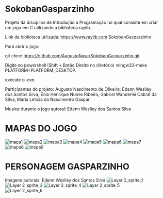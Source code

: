 # SokobanGasparzinho
Projeto da disciplina de Introdução a Programação no qual consiste em criar um jogo em C utilizando a biblioteca raylib.

Link da biblioteca utilizada: https://www.raylib.com SokobanGasparzinho

Para abrir o jogo:

git clone https://github.com/AugustoNasc/SokobanGasparzinho.git

Digite no powershell (Shift + Botão Direito no diretório) mingw32-make PLATFORM=PLATFORM_DESKTOP.

execute o .exe.


Participantes do projeto: Augusto Nascimento de Oliveira, Edenn Weslley dos Santos Silva, Ênio Henrique Nunes Ribeiro, Gabriel Wanderlei Cabral da Silva, Maria Letícia do Nascimento Gaspar

Musica durante o jogo autoral: Edenn Weslley dos Santos Silva
# MAPAS DO JOGO
![mapa1](https://user-images.githubusercontent.com/103709764/167733014-df558502-b029-4344-93ff-0907b43e813d.png)
![mapa2](https://user-images.githubusercontent.com/103709764/167733044-4f063af0-29e6-4f50-8541-5489b2d0d8f7.png)
![mapa3](https://user-images.githubusercontent.com/103709764/167733093-394f1003-b777-4065-bcbc-c582df2bb638.png)
![mapa4](https://user-images.githubusercontent.com/103709764/167733150-f959783f-e612-4c0d-9814-7735ee207438.png)
![mapa5](https://user-images.githubusercontent.com/103709764/167733158-cbb01308-659b-4095-8f8b-0bd618ad66a6.png)
![mapa6](https://user-images.githubusercontent.com/103709764/167733171-b3920b1c-3458-4e09-a95a-42ec8c042382.png)
![mapa7](https://user-images.githubusercontent.com/103709764/167733177-2036efb7-3fbc-4c34-886e-250b3db155f2.png)
![mapa8](https://user-images.githubusercontent.com/103709764/167733187-f06f1de1-b0d7-4679-acfa-ecc11969fd15.png)
![mapa9](https://user-images.githubusercontent.com/103709764/167733190-7ab3d50a-0cf7-463f-a5a8-f0b8b1898faa.png)

# PERSONAGEM GASPARZINHO
Imagens autorais: Edenn Weslley dos Santos Silva
![Layer 2_sprite_1](https://user-images.githubusercontent.com/103709764/167733262-27e58892-e2eb-48f7-acc8-4363b2b3a49b.png)
![Layer 2_sprite_2](https://user-images.githubusercontent.com/103709764/167733271-0404830b-700d-418a-ba14-46addd1f02dd.png)
![Layer 2_sprite_4](https://user-images.githubusercontent.com/103709764/167733286-0e67e669-d9a8-46e5-973d-2bc848a14692.png)
![Layer 2_sprite_5](https://user-images.githubusercontent.com/103709764/167733295-22a1aef8-14e6-48b2-9109-a7693f200050.png)
![Layer 2_sprite_6](https://user-images.githubusercontent.com/103709764/167733305-5efc19aa-e904-498d-a8dc-bdafe70f9fc5.png)
